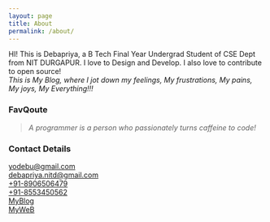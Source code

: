 ```yaml
---
layout: page
title: About
permalink: /about/
---
```

HI! This is Debapriya, a B Tech Final Year Undergrad Student of CSE Dept from NIT DURGAPUR. I love to Design and Develop. I also love to contribute to open source!<br>
*This is My Blog, where I jot down my feelings, My frustrations, My pains, My joys, My Everything!!!*


### FavQoute

> *A programmer is a person who passionately turns caffeine to code!*

### Contact Details

[yodebu@gmail.com](mailto:yodebu@gmail.com)<br>
[debapriya.nitd@gmail.com](mailto:debapriya.nitd@gmail.com)<br>
[+91-8906506479](callto:+91-8906506479)<br>
[+91-8553450562](callto:+91-8553450562)<br>
[MyBlog](https://yodebu-blog.github.io)<br>
[MyWeB](https://yodebu.github.io)<br>
